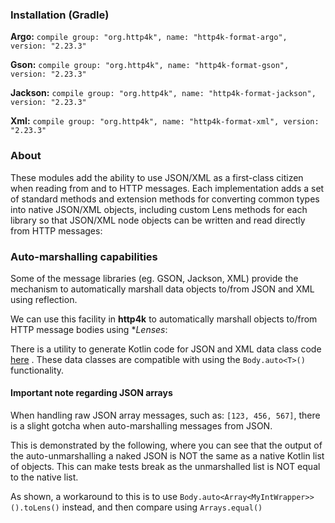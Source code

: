 ### Installation (Gradle)
**Argo:**  ```compile group: "org.http4k", name: "http4k-format-argo", version: "2.23.3"```

**Gson:**  ```compile group: "org.http4k", name: "http4k-format-gson", version: "2.23.3"```

**Jackson:** ```compile group: "org.http4k", name: "http4k-format-jackson", version: "2.23.3"```

**Xml:** ```compile group: "org.http4k", name: "http4k-format-xml", version: "2.23.3"```

### About
These modules add the ability to use JSON/XML as a first-class citizen when reading from and to HTTP messages. Each implementation adds a set of 
standard methods and extension methods for converting common types into native JSON/XML objects, including custom Lens methods for each library so that 
JSON/XML node objects can be written and read directly from HTTP messages:

<script src="https://gist-it.appspot.com/https://github.com/http4k/http4k/blob/master/src/docs/guide/modules/message_formats/example.kt"></script>

### Auto-marshalling capabilities

Some of the message libraries (eg. GSON, Jackson, XML) provide the mechanism to automatically marshall data objects to/from JSON and XML using reflection.

We can use this facility in **http4k** to automatically marshall objects to/from HTTP message bodies using **Lenses*:

<script src="https://gist-it.appspot.com/https://github.com/http4k/http4k/blob/master/src/docs/guide/modules/message_formats/auto.kt"></script>

There is a utility to generate Kotlin code for JSON and XML data class code [here](http://http4k-data-class-gen.herokuapp.com) . These data classes are compatible with using the `Body.auto<T>()` functionality. 

#### Important note regarding JSON arrays
When handling raw JSON array messages, such as: `[123, 456, 567]`, there is a slight gotcha when auto-marshalling messages from JSON.

This is demonstrated by the following, where you can see that the output of the auto-unmarshalling a naked JSON is NOT the same as a native Kotlin list of objects. This can make tests break as the unmarshalled list is NOT equal to the native list.

As shown, a workaround to this is to use `Body.auto<Array<MyIntWrapper>>().toLens()` instead, and then compare using `Arrays.equal()`

<script src="https://gist-it.appspot.com/https://github.com/http4k/http4k/blob/master/src/docs/guide/modules/message_formats/list_gotcha.kt"></script>

